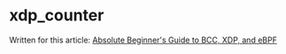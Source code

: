 # xdp_counter

Written for this article: 
[Absolute Beginner's Guide to BCC, XDP, and eBPF](https://dev.to/satrobit/absolute-beginner-s-guide-to-bcc-xdp-and-ebpf-47oi)